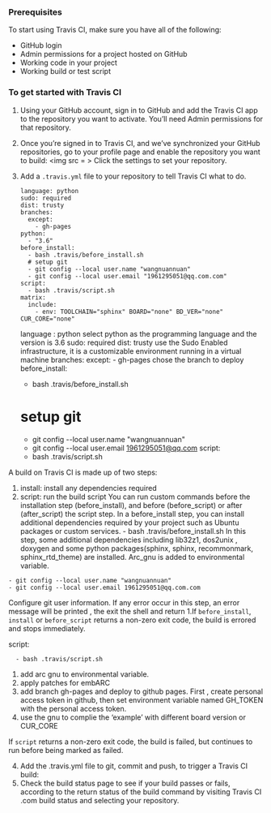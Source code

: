 ### Prerequisites
To start using Travis CI, make sure you have all of the following:
-	GitHub login
-	Admin permissions for a project hosted on GitHub
-	Working code in your project
-	Working build or test script
### To get started with Travis CI 
1.	Using your GitHub account, sign in to GitHub and add the Travis CI app to the repository you want to activate. You’ll need Admin permissions for that repository.
2.	Once you’re signed in to Travis CI, and we’ve synchronized your GitHub repositories, go to your profile page and enable the repository you want to build: 
<img src = ></img>
Click the settings to set your repository.
3.	Add a `.travis.yml` file to your repository to tell Travis CI what to do.

        language: python
        sudo: required
        dist: trusty
        branches:
          except:
            - gh-pages
        python:
          - "3.6"
        before_install:
          - bash .travis/before_install.sh
          # setup git
          - git config --local user.name "wangnuannuan"
          - git config --local user.email "1961295051@qq.com.com"
        script:
          - bash .travis/script.sh
        matrix:
          include:
            - env: TOOLCHAIN="sphinx" BOARD="none" BD_VER="none" CUR_CORE="none"
    language : python    select python as the programming language and the version is 3.6
    sudo: required
    dist: trusty
    use the Sudo Enabled infrastructure, it is a customizable environment running in a virtual machine 
    branches:
      except:
        - gh-pages
    chose the branch to deploy
    before_install:
      - bash .travis/before_install.sh
      # setup git
      - git config --local user.name "wangnuannuan"
      - git config --local user.email 1961295051@qq.com
    script:
      - bash .travis/script.sh

  A build on Travis CI is made up of two steps:
  1.	install: install any dependencies required
  2.	script: run the build script
  You can run custom commands before the installation step (before_install), and before (before_script) or after (after_script) the script step.
  In a before_install step, you can install additional dependencies required by your project such as Ubuntu packages or custom services.
      - bash .travis/before_install.sh
  In this step, some additional dependencies including lib32z1, dos2unix , doxygen and some python packages(sphinx, sphinx, recommonmark, sphinx_rtd_theme) are installed. Arc_gnu is added to environmental variable.

    - git config --local user.name "wangnuannuan"
    - git config --local user.email 1961295051@qq.com.com

  Configure git user information.
  If any error occur in this step, an error message will be printed , the exit the shell and return 1.If `before_install`, `install` or `before_script` returns a non-zero exit code, the build is errored and stops immediately.

  script:

      - bash .travis/script.sh

  1. add arc gnu to environmental variable.
  2. apply patches for embARC
  3. add branch gh-pages and deploy to github pages. First , create personal access token in github, then set environment variable named GH_TOKEN with the personal access token.
  4. use the gnu to complie the ‘example’ with different board version or CUR_CORE
  
  If `script` returns a non-zero exit code, the build is failed, but continues to run before being marked as failed.

4.	Add the .travis.yml file to git, commit and push, to trigger a Travis CI build:
5.	Check the build status page to see if your build passes or fails, according to the return status of the build command by visiting Travis CI .com build status and selecting your repository.
